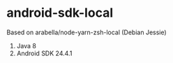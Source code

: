 # android-sdk-local

Based on arabella/node-yarn-zsh-local (Debian Jessie)

1. Java 8
2. Android SDK 24.4.1
